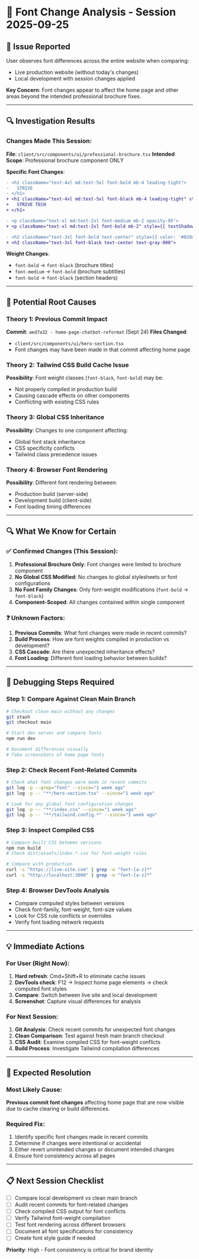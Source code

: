 # 🎨 Font Change Analysis - Session 2025-09-25

## 🚨 Issue Reported
User observes font differences across the entire website when comparing:
- Live production website (without today's changes)
- Local development with session changes applied

**Key Concern**: Font changes appear to affect the home page and other areas beyond the intended professional brochure fixes.

---

## 🔍 Investigation Results

### Changes Made This Session:
**File**: `client/src/components/ui/professional-brochure.tsx`
**Intended Scope**: Professional brochure component ONLY

**Specific Font Changes**:
```diff
- <h1 className="text-4xl md:text-5xl font-bold mb-4 leading-tight">
-   STRIVE
- </h1>
+ <h1 className="text-4xl md:text-5xl font-black mb-4 leading-tight" style={{ textShadow: '2px 2px 4px rgba(0,0,0,0.3)' }}>
+   STRIVE TECH
+ </h1>

- <p className="text-xl md:text-2xl font-medium mb-2 opacity-95">
+ <p className="text-xl md:text-2xl font-bold mb-2" style={{ textShadow: '1px 1px 2px rgba(0,0,0,0.3)' }}>

- <h2 className="text-3xl font-bold text-center" style={{ color: '#020a1c' }}>
+ <h2 className="text-3xl font-black text-center text-gray-900">
```

**Weight Changes**:
- `font-bold` → `font-black` (brochure titles)
- `font-medium` → `font-bold` (brochure subtitles)
- `font-bold` → `font-black` (section headers)

---

## 🤔 Potential Root Causes

### Theory 1: Previous Commit Impact
**Commit**: `aed7a32 - home-page-chatbot-reformat` (Sept 24)
**Files Changed**:
- `client/src/components/ui/hero-section.tsx`
- Font changes may have been made in that commit affecting home page

### Theory 2: Tailwind CSS Build Cache Issue
**Possibility**: Font weight classes (`font-black`, `font-bold`) may be:
- Not properly compiled in production build
- Causing cascade effects on other components
- Conflicting with existing CSS rules

### Theory 3: Global CSS Inheritance
**Possibility**: Changes to one component affecting:
- Global font stack inheritance
- CSS specificity conflicts
- Tailwind class precedence issues

### Theory 4: Browser Font Rendering
**Possibility**: Different font rendering between:
- Production build (server-side)
- Development build (client-side)
- Font loading timing differences

---

## 🔍 What We Know for Certain

### ✅ Confirmed Changes (This Session):
1. **Professional Brochure Only**: Font changes were limited to brochure component
2. **No Global CSS Modified**: No changes to global stylesheets or font configurations
3. **No Font Family Changes**: Only font-weight modifications (`font-bold` → `font-black`)
4. **Component-Scoped**: All changes contained within single component

### ❓ Unknown Factors:
1. **Previous Commits**: What font changes were made in recent commits?
2. **Build Process**: How are font weights compiled in production vs development?
3. **CSS Cascade**: Are there unexpected inheritance effects?
4. **Font Loading**: Different font loading behavior between builds?

---

## 🧪 Debugging Steps Required

### Step 1: Compare Against Clean Main Branch
```bash
# Checkout clean main without any changes
git stash
git checkout main

# Start dev server and compare fonts
npm run dev

# Document differences visually
# Take screenshots of home page fonts
```

### Step 2: Check Recent Font-Related Commits
```bash
# Check what font changes were made in recent commits
git log -p --grep="font" --since="1 week ago"
git log -p -- "**/hero-section.tsx" --since="1 week ago"

# Look for any global font configuration changes
git log -p -- "**/index.css" --since="1 week ago"
git log -p -- "**/tailwind.config.*" --since="1 week ago"
```

### Step 3: Inspect Compiled CSS
```bash
# Compare built CSS between versions
npm run build
# Check dist/assets/index-*.css for font-weight rules

# Compare with production
curl -s "https://live-site.com" | grep -o "font-[a-z]*"
curl -s "http://localhost:3000" | grep -o "font-[a-z]*"
```

### Step 4: Browser DevTools Analysis
- Compare computed styles between versions
- Check font-family, font-weight, font-size values
- Look for CSS rule conflicts or overrides
- Verify font loading network requests

---

## 💡 Immediate Actions

### For User (Right Now):
1. **Hard refresh**: Cmd+Shift+R to eliminate cache issues
2. **DevTools check**: F12 → Inspect home page elements → check computed font styles
3. **Compare**: Switch between live site and local development
4. **Screenshot**: Capture visual differences for analysis

### For Next Session:
1. **Git Analysis**: Check recent commits for unexpected font changes
2. **Clean Comparison**: Test against fresh main branch checkout
3. **CSS Audit**: Examine compiled CSS for font-weight conflicts
4. **Build Process**: Investigate Tailwind compilation differences

---

## 🎯 Expected Resolution

### Most Likely Cause:
**Previous commit font changes** affecting home page that are now visible due to cache clearing or build differences.

### Required Fix:
1. Identify specific font changes made in recent commits
2. Determine if changes were intentional or accidental
3. Either revert unintended changes or document intended changes
4. Ensure font consistency across all pages

---

## 📋 Next Session Checklist

- [ ] Compare local development vs clean main branch
- [ ] Audit recent commits for font-related changes
- [ ] Check compiled CSS output for font conflicts
- [ ] Verify Tailwind font-weight compilation
- [ ] Test font rendering across different browsers
- [ ] Document all font specifications for consistency
- [ ] Create font style guide if needed

**Priority**: High - Font consistency is critical for brand identity